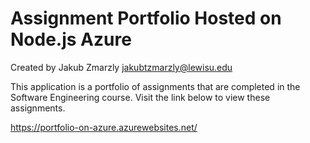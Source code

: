 # Assignment Portfolio Hosted on Node.js Azure

Created by Jakub Zmarzly
jakubtzmarzly@lewisu.edu

This application is a portfolio of assignments that are completed in the Software Engineering course. Visit the link below to view these assignments.

https://portfolio-on-azure.azurewebsites.net/
